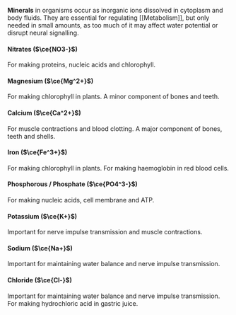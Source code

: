 **Minerals** in organisms occur as inorganic ions dissolved in cytoplasm and body fluids. They are essential for regulating [[Metabolism]], but only needed in small amounts, as too much of it may affect water potential or disrupt neural signalling.

#### Nitrates ($\ce{NO3-}$)
For making proteins, nucleic acids and chlorophyll.

#### Magnesium ($\ce{Mg^2+}$)
For making chlorophyll in plants.
A minor component of bones and teeth.

#### Calcium ($\ce{Ca^2+}$)
For muscle contractions and blood clotting.
A major component of bones, teeth and shells.

#### Iron ($\ce{Fe^3+}$)
For making chlorophyll in plants.
For making haemoglobin in red blood cells.

#### Phosphorous / Phosphate ($\ce{PO4^3-}$)
For making nucleic acids, cell membrane and ATP.

#### Potassium ($\ce{K+}$)
Important for nerve impulse transmission and muscle contractions.

#### Sodium ($\ce{Na+}$)
Important for maintaining water balance and nerve impulse transmission.

#### Chloride ($\ce{Cl-}$)
Important for maintaining water balance and nerve impulse transmission.
For making hydrochloric acid in gastric juice.
